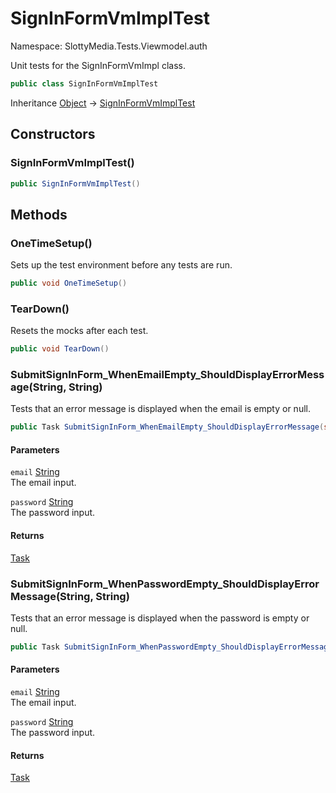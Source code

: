 # SignInFormVmImplTest

Namespace: SlottyMedia.Tests.Viewmodel.auth

Unit tests for the SignInFormVmImpl class.

```csharp
public class SignInFormVmImplTest
```

Inheritance [Object](https://docs.microsoft.com/en-us/dotnet/api/system.object) → [SignInFormVmImplTest](./slottymedia.tests.viewmodel.auth.signinformvmimpltest.md)

## Constructors

### **SignInFormVmImplTest()**

```csharp
public SignInFormVmImplTest()
```

## Methods

### **OneTimeSetup()**

Sets up the test environment before any tests are run.

```csharp
public void OneTimeSetup()
```

### **TearDown()**

Resets the mocks after each test.

```csharp
public void TearDown()
```

### **SubmitSignInForm_WhenEmailEmpty_ShouldDisplayErrorMessage(String, String)**

Tests that an error message is displayed when the email is empty or null.

```csharp
public Task SubmitSignInForm_WhenEmailEmpty_ShouldDisplayErrorMessage(string email, string password)
```

#### Parameters

`email` [String](https://docs.microsoft.com/en-us/dotnet/api/system.string)<br>
The email input.

`password` [String](https://docs.microsoft.com/en-us/dotnet/api/system.string)<br>
The password input.

#### Returns

[Task](https://docs.microsoft.com/en-us/dotnet/api/system.threading.tasks.task)<br>

### **SubmitSignInForm_WhenPasswordEmpty_ShouldDisplayErrorMessage(String, String)**

Tests that an error message is displayed when the password is empty or null.

```csharp
public Task SubmitSignInForm_WhenPasswordEmpty_ShouldDisplayErrorMessage(string email, string password)
```

#### Parameters

`email` [String](https://docs.microsoft.com/en-us/dotnet/api/system.string)<br>
The email input.

`password` [String](https://docs.microsoft.com/en-us/dotnet/api/system.string)<br>
The password input.

#### Returns

[Task](https://docs.microsoft.com/en-us/dotnet/api/system.threading.tasks.task)<br>
